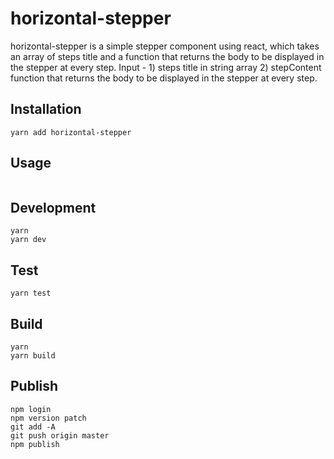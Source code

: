 # horizontal-stepper

horizontal-stepper is a simple stepper component using react, which takes an array of steps title and a function that returns the body to be displayed in the stepper at every step.
Input - 1) steps title in string array
        2) stepContent function that returns the body to be displayed in the stepper at every step.

## Installation

`yarn add horizontal-stepper`

## Usage

```jsx

```

## Development
    yarn
    yarn dev

## Test
    yarn test

## Build
    yarn
    yarn build

## Publish
    npm login
    npm version patch
    git add -A
    git push origin master
    npm publish